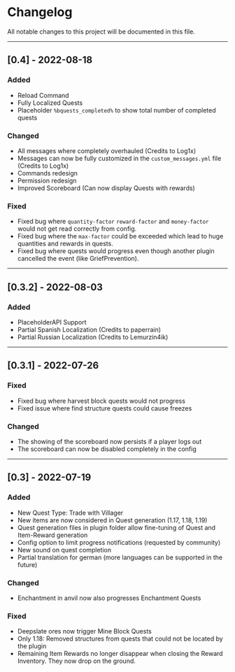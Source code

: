 # Changelog
All notable changes to this project will be documented in this file.

---
## [0.4] - 2022-08-18

### Added
- Reload Command
- Fully Localized Quests
- Placeholder `%bquests_completed%` to show total number of completed quests

### Changed
- All messages where completely overhauled (Credits to Log1x)
- Messages can now be fully customized in the `custom_messages.yml` file (Credits to Log1x)
- Commands redesign
- Permission redesign
- Improved Scoreboard (Can now display Quests with rewards)

### Fixed
- Fixed bug where `quantity-factor` `reward-factor` and `money-factor` would not get read correctly from config.
- Fixed bug where the `max-factor` could be exceeded which lead to huge quantities and rewards in quests.
- Fixed bug where quests would progress even though another plugin cancelled the event (like GriefPrevention).


---
## [0.3.2] - 2022-08-03

### Added
- PlaceholderAPI Support
- Partial Spanish Localization (Credits to paperrain)
- Partial Russian Localization (Credits to Lemurzin4ik)

---
## [0.3.1] - 2022-07-26

### Fixed
- Fixed bug where harvest block quests would not progress
- Fixed issue where find structure quests could cause freezes

### Changed
- The showing of the scoreboard now persists if a player logs out
- The scoreboard can now be disabled completely in the config


---
## [0.3] - 2022-07-19

### Added
- New Quest Type: Trade with Villager
- New items are now considered in Quest generation (1.17, 1.18, 1.19)
- Quest generation files in plugin folder allow fine-tuning of Quest and Item-Reward generation
- Config option to limit progress notifications (requested by community)
- New sound on quest completion
- Partial translation for german (more languages can be supported in the future)

### Changed
- Enchantment in anvil now also progresses Enchantment Quests

### Fixed
- Deepslate ores now trigger Mine Block Quests
- Only 1.18: Removed structures from quests that could not be located by the plugin
- Remaining Item Rewards no longer disappear when closing the Reward Inventory. They now drop on the ground.
